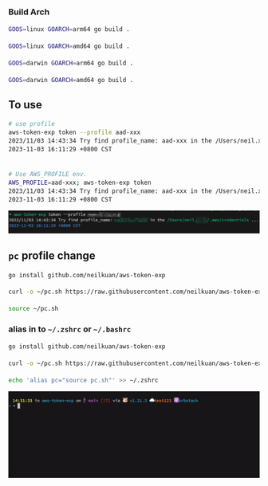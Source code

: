### Build Arch 
```bash
GOOS=linux GOARCH=arm64 go build .

GOOS=linux GOARCH=amd64 go build .

GOOS=darwin GOARCH=arm64 go build .

GOOS=darwin GOARCH=amd64 go build .
```

## To use 
```bash
# use profile
aws-token-exp token --profile aad-xxx
2023/11/03 14:43:34 Try find profile_name: aad-xxx in the /Users/neil.xxx/.aws/credentials ...
2023-11-03 16:11:29 +0800 CST


# Use AWS_PROFILE env.
AWS_PROFILE=aad-xxx; aws-token-exp token
2023/11/03 14:43:34 Try find profile_name: aad-xxx in the /Users/neil.xxx/.aws/credentials ...
2023-11-03 16:11:29 +0800 CST
```
![](./docs/1.png)


## `pc` profile change
```bash
go install github.com/neilkuan/aws-token-exp

curl -o ~/pc.sh https://raw.githubusercontent.com/neilkuan/aws-token-exp/main/pc.sh

source ~/pc.sh
```

### alias in to `~/.zshrc` or `~/.bashrc`
```bash
go install github.com/neilkuan/aws-token-exp

curl -o ~/pc.sh https://raw.githubusercontent.com/neilkuan/aws-token-exp/main/pc.sh

echo 'alias pc="source pc.sh"' >> ~/.zshrc
```

![](./docs/pc-demo.gif)